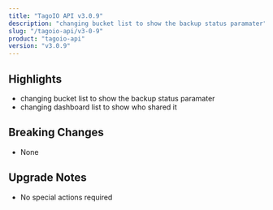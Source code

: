 ```yaml
---
title: "TagoIO API v3.0.9"
description: "changing bucket list to show the backup status paramater"
slug: "/tagoio-api/v3-0-9"
product: "tagoio-api"
version: "v3.0.9"
---
```


## Highlights

- changing bucket list to show the backup status paramater
- changing dashboard list to show who shared it

## Breaking Changes

- None

## Upgrade Notes

- No special actions required
